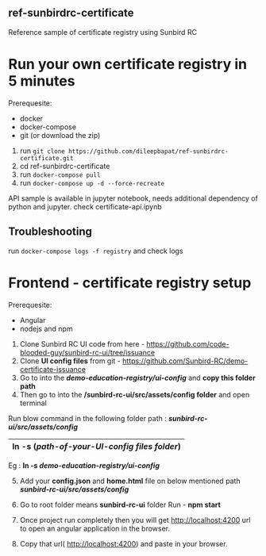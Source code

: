 ## ref-sunbirdrc-certificate
Reference sample of certificate registry using Sunbird RC

# Run your own certificate registry in 5 minutes 


Prerequesite:

* docker
* docker-compose
* git (or download the zip)

1. run `git clone https://github.com/dileepbapat/ref-sunbirdrc-certificate.git`
2. cd ref-sunbirdrc-certificate
3. run `docker-compose pull`
4. run `docker-compose up -d --force-recreate`

API sample is available in jupyter notebook, needs additional dependency of python and jupyter. 
check certificate-api.ipynb

## Troubleshooting
run `docker-compose logs -f registry` and check logs


# Frontend - certificate registry setup

Prerequesite:
* Angular
* nodejs and npm

1. Clone Sunbird RC UI code from here - <https://github.com/code-blooded-guy/sunbird-rc-ui/tree/issuance>
2. Clone **UI config files** from git - <https://github.com/Sunbird-RC/demo-certificate-issuance>
3. Go to into the ***demo-education-registry/ui-config*** and **copy this folder path**
4. Then go to into the **/sunbird-rc-ui/src/assets/config folder**  and open terminal 

Run blow command in the following folder path : ***sunbird-rc-ui/src/assets/config***

|ln -s (***path-of-your-UI-config files folder***)|
| :- |

Eg : **ln -s *demo-education-registry/ui-config*** 


5. Add your **config.json** and **home.html** file on below mentioned path
***sunbird-rc-ui/src/assets/config***

6. Go to root folder means **sunbird-rc-ui** folder 
Run - **npm start**

7. Once project run completely then you will get <http://localhost:4200> url
to open an angular application in the browser.

8. Copy that url( <http://localhost:4200>) and paste in your browser.

